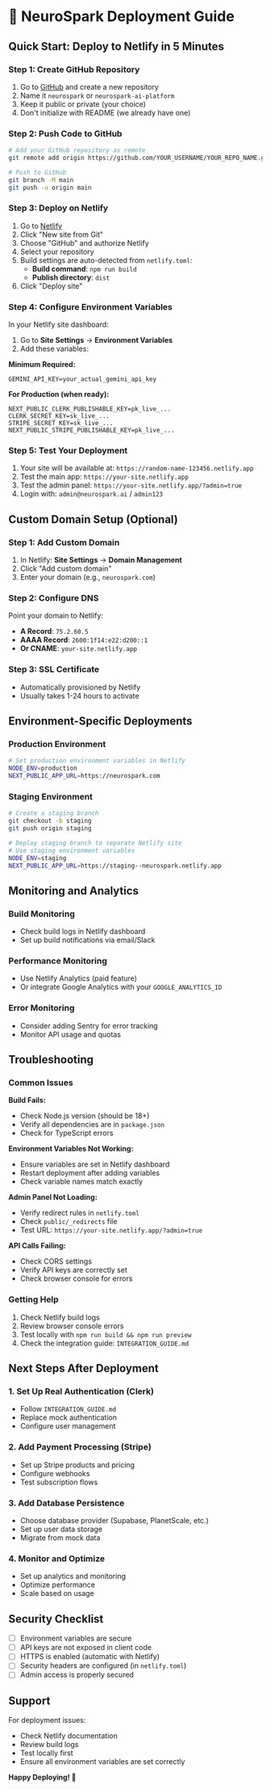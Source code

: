 # 🚀 NeuroSpark Deployment Guide

## Quick Start: Deploy to Netlify in 5 Minutes

### Step 1: Create GitHub Repository
1. Go to [GitHub](https://github.com) and create a new repository
2. Name it `neurospark` or `neurospark-ai-platform`
3. Keep it public or private (your choice)
4. Don't initialize with README (we already have one)

### Step 2: Push Code to GitHub
```bash
# Add your GitHub repository as remote
git remote add origin https://github.com/YOUR_USERNAME/YOUR_REPO_NAME.git

# Push to GitHub
git branch -M main
git push -u origin main
```

### Step 3: Deploy on Netlify
1. Go to [Netlify](https://netlify.com)
2. Click "New site from Git"
3. Choose "GitHub" and authorize Netlify
4. Select your repository
5. Build settings are auto-detected from `netlify.toml`:
   - **Build command**: `npm run build`
   - **Publish directory**: `dist`
6. Click "Deploy site"

### Step 4: Configure Environment Variables
In your Netlify site dashboard:

1. Go to **Site Settings** → **Environment Variables**
2. Add these variables:

**Minimum Required:**
```
GEMINI_API_KEY=your_actual_gemini_api_key
```

**For Production (when ready):**
```
NEXT_PUBLIC_CLERK_PUBLISHABLE_KEY=pk_live_...
CLERK_SECRET_KEY=sk_live_...
STRIPE_SECRET_KEY=sk_live_...
NEXT_PUBLIC_STRIPE_PUBLISHABLE_KEY=pk_live_...
```

### Step 5: Test Your Deployment
1. Your site will be available at: `https://random-name-123456.netlify.app`
2. Test the main app: `https://your-site.netlify.app`
3. Test the admin panel: `https://your-site.netlify.app/?admin=true`
4. Login with: `admin@neurospark.ai` / `admin123`

## Custom Domain Setup (Optional)

### Step 1: Add Custom Domain
1. In Netlify: **Site Settings** → **Domain Management**
2. Click "Add custom domain"
3. Enter your domain (e.g., `neurospark.com`)

### Step 2: Configure DNS
Point your domain to Netlify:
- **A Record**: `75.2.60.5`
- **AAAA Record**: `2600:1f14:e22:d200::1`
- **Or CNAME**: `your-site.netlify.app`

### Step 3: SSL Certificate
- Automatically provisioned by Netlify
- Usually takes 1-24 hours to activate

## Environment-Specific Deployments

### Production Environment
```bash
# Set production environment variables in Netlify
NODE_ENV=production
NEXT_PUBLIC_APP_URL=https://neurospark.com
```

### Staging Environment
```bash
# Create a staging branch
git checkout -b staging
git push origin staging

# Deploy staging branch to separate Netlify site
# Use staging environment variables
NODE_ENV=staging
NEXT_PUBLIC_APP_URL=https://staging--neurospark.netlify.app
```

## Monitoring and Analytics

### Build Monitoring
- Check build logs in Netlify dashboard
- Set up build notifications via email/Slack

### Performance Monitoring
- Use Netlify Analytics (paid feature)
- Or integrate Google Analytics with your `GOOGLE_ANALYTICS_ID`

### Error Monitoring
- Consider adding Sentry for error tracking
- Monitor API usage and quotas

## Troubleshooting

### Common Issues

**Build Fails:**
- Check Node.js version (should be 18+)
- Verify all dependencies are in `package.json`
- Check for TypeScript errors

**Environment Variables Not Working:**
- Ensure variables are set in Netlify dashboard
- Restart deployment after adding variables
- Check variable names match exactly

**Admin Panel Not Loading:**
- Verify redirect rules in `netlify.toml`
- Check `public/_redirects` file
- Test URL: `https://your-site.netlify.app/?admin=true`

**API Calls Failing:**
- Check CORS settings
- Verify API keys are correctly set
- Check browser console for errors

### Getting Help
1. Check Netlify build logs
2. Review browser console errors
3. Test locally with `npm run build && npm run preview`
4. Check the integration guide: `INTEGRATION_GUIDE.md`

## Next Steps After Deployment

### 1. Set Up Real Authentication (Clerk)
- Follow `INTEGRATION_GUIDE.md`
- Replace mock authentication
- Configure user management

### 2. Add Payment Processing (Stripe)
- Set up Stripe products and pricing
- Configure webhooks
- Test subscription flows

### 3. Add Database Persistence
- Choose database provider (Supabase, PlanetScale, etc.)
- Set up user data storage
- Migrate from mock data

### 4. Monitor and Optimize
- Set up analytics and monitoring
- Optimize performance
- Scale based on usage

## Security Checklist

- [ ] Environment variables are secure
- [ ] API keys are not exposed in client code
- [ ] HTTPS is enabled (automatic with Netlify)
- [ ] Security headers are configured (in `netlify.toml`)
- [ ] Admin access is properly secured

## Support

For deployment issues:
- Check Netlify documentation
- Review build logs
- Test locally first
- Ensure all environment variables are set correctly

**Happy Deploying! 🚀**
